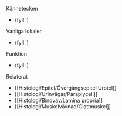 Kännetecken
- (fyll i)

Vanliga lokaler
- (fyll i)

Funktion
- (fyll i)

Relaterat
- [[Histologi/Epitel/Övergångsepitel Urotel]]
- [[Histologi/Urinvägar/Paraplycell]]
- [[Histologi/Bindväv/Lamina propria]]
- [[Histologi/Muskelvävnad/Glattmuskel]]
